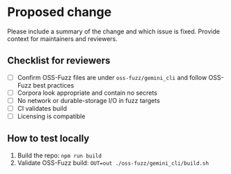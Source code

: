 # Proposed change

Please include a summary of the change and which issue is fixed. Provide
context for maintainers and reviewers.

## Checklist for reviewers

- [ ] Confirm OSS-Fuzz files are under `oss-fuzz/gemini_cli` and follow OSS-Fuzz best practices
- [ ] Corpora look appropriate and contain no secrets
- [ ] No network or durable-storage I/O in fuzz targets
- [ ] CI validates build
- [ ] Licensing is compatible

## How to test locally

1. Build the repo: `npm run build`
2. Validate OSS-Fuzz build: `OUT=out ./oss-fuzz/gemini_cli/build.sh`
